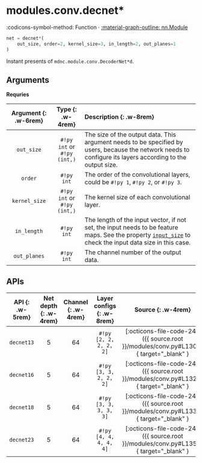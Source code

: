 # modules.conv.decnet*

:codicons-symbol-method: Function · [:material-graph-outline: nn.Module][torch-module]

```python
net = decnet*(
    out_size, order=2, kernel_size=3, in_length=2, out_planes=1
)
```

Instant presents of `mdnc.module.conv.DecoderNet*d`.

## Arguments

**Requries**

| Argument {: .w-6rem} | Type {: .w-4rem} | Description {: .w-8rem} |
| :------: | :-----: | :---------- |
| `out_size` | `#!py int` or<br>`#!py (int,)` | The size of the output data. This argument needs to be specified by users, because the network needs to configure its layers according to the output size. |
| `order` | `#!py int` | The order of the convolutional layers, could be `#!py 1`, `#!py 2`, or `#!py 3`. |
| `kernel_size` | `#!py int` or<br>`#!py (int,)` | The kernel size of each convolutional layer. |
| `in_length` | `#!py int` | The length of the input vector, if not set, the input needs to be feature maps. See the property [`input_size`](#input_size) to check the input data size in this case. |
| `out_planes` | `#!py int` | The channel number of the output data. |

## APIs

| API {: .w-5rem} | Net depth {: .w-4rem} | Channel {: .w-4rem} | Layer configs {: .w-8rem} | Source {: .w-4rem} |
| :-----: | :-------: | :-----: | :-----------: | :-----: |
| `decnet13` | 5 | 64 | `#!py [2, 2, 2, 2, 2]` | [:octicons-file-code-24:]({{ source.root }}/modules/conv.py#L1304){ target="_blank" } |
| `decnet16` | 5 | 64 | `#!py [3, 3, 2, 2, 2]` | [:octicons-file-code-24:]({{ source.root }}/modules/conv.py#L1321){ target="_blank" } |
| `decnet18` | 5 | 64 | `#!py [3, 3, 3, 3, 3]` | [:octicons-file-code-24:]({{ source.root }}/modules/conv.py#L1338){ target="_blank" } |
| `decnet23` | 5 | 64 | `#!py [4, 4, 4, 4, 4]` | [:octicons-file-code-24:]({{ source.root }}/modules/conv.py#L1355){ target="_blank" } |

[torch-module]:https://pytorch.org/docs/stable/generated/torch.nn.Module.html "torch.nn.Module"
